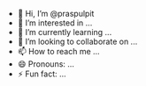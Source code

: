- 👋 Hi, I’m @praspulpit
- 👀 I’m interested in ...
- 🌱 I’m currently learning ...
- 💞️ I’m looking to collaborate on ...
- 📫 How to reach me ...
- 😄 Pronouns: ...
- ⚡ Fun fact: ...

<!---
praspulpit/praspulpit is a ✨ special ✨ repository because its `README.md` (this file) appears on your GitHub profile.
You can click the Preview link to take a look at your changes.
--->
